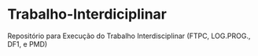 # Trabalho-Interdiciplinar
Repositório para Execução do Trabalho Interdisciplinar (FTPC, LOG.PROG., DF1, e PMD)
